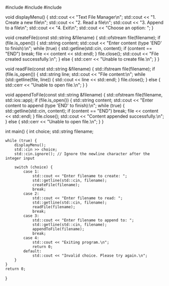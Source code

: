 #include <iostream>
#include <fstream>
#include <string>

void displayMenu() {
    std::cout << "Text File Manager\n";
    std::cout << "1. Create a new file\n";
    std::cout << "2. Read a file\n";
    std::cout << "3. Append to a file\n";
    std::cout << "4. Exit\n";
    std::cout << "Choose an option: ";
}

void createFile(const std::string &filename) {
    std::ofstream file(filename);
    if (file.is_open()) {
        std::string content;
        std::cout << "Enter content (type 'END' to finish):\n";
        while (true) {
            std::getline(std::cin, content);
            if (content == "END") break;
            file << content << std::endl;
        }
        file.close();
        std::cout << "File created successfully.\n";
    } else {
        std::cerr << "Unable to create file.\n";
    }
}

void readFile(const std::string &filename) {
    std::ifstream file(filename);
    if (file.is_open()) {
        std::string line;
        std::cout << "File content:\n";
        while (std::getline(file, line)) {
            std::cout << line << std::endl;
        }
        file.close();
    } else {
        std::cerr << "Unable to open file.\n";
    }
}

void appendToFile(const std::string &filename) {
    std::ofstream file(filename, std::ios::app);
    if (file.is_open()) {
        std::string content;
        std::cout << "Enter content to append (type 'END' to finish):\n";
        while (true) {
            std::getline(std::cin, content);
            if (content == "END") break;
            file << content << std::endl;
        }
        file.close();
        std::cout << "Content appended successfully.\n";
    } else {
        std::cerr << "Unable to open file.\n";
    }
}

int main() {
    int choice;
    std::string filename;

    while (true) {
        displayMenu();
        std::cin >> choice;
        std::cin.ignore(); // Ignore the newline character after the integer input

        switch (choice) {
            case 1:
                std::cout << "Enter filename to create: ";
                std::getline(std::cin, filename);
                createFile(filename);
                break;
            case 2:
                std::cout << "Enter filename to read: ";
                std::getline(std::cin, filename);
                readFile(filename);
                break;
            case 3:
                std::cout << "Enter filename to append to: ";
                std::getline(std::cin, filename);
                appendToFile(filename);
                break;
            case 4:
                std::cout << "Exiting program.\n";
                return 0;
            default:
                std::cout << "Invalid choice. Please try again.\n";
        }
    }
    return 0;
}
